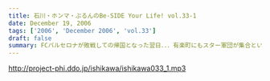 ```yaml
---
title: 石川・ホンマ・ぶるんのBe-SIDE Your Life! vol.33-1
date: December 19, 2006
tags: ['2006', 'December 2006', 'vol.33']
draft: false
summary: FCバルセロナが敗戦しての帰国となった翌日．．．有楽町にもスター軍団が集合といきたいところなのでわあるが〜〜またもや暗雲ただよう『遅刻』のキーワード・・・昼夜逆転生活の賢人たちの集いにこの『お昼に収録』という現実はあまりにも過酷な仕打ちなのに違いない・・・意外や意外、記念すべき回であることも冒頭で発表！NAMAE
---
```


http://project-phi.ddo.jp/ishikawa/ishikawa033_1.mp3
